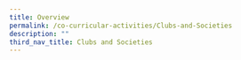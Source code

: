 ```yaml
---
title: Overview
permalink: /co-curricular-activities/Clubs-and-Societies
description: ""
third_nav_title: Clubs and Societies
---
```

